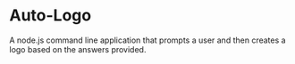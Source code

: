 # Auto-Logo
A node.js command line application that prompts a user and then creates a logo based on the answers provided.
